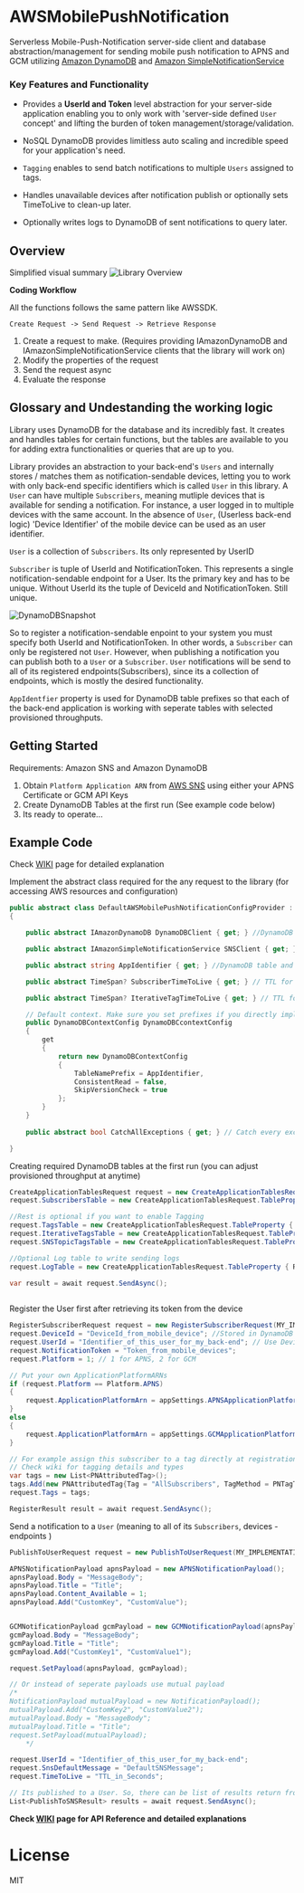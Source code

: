 # AWSMobilePushNotification
Serverless Mobile-Push-Notification server-side client and database abstraction/management for sending mobile push notification to APNS and GCM utilizing [Amazon DynamoDB] and [Amazon SimpleNotificationService]

###  Key Features and Functionality
- Provides a **UserId and Token** level abstraction for your server-side application enabling you to only work with 'server-side defined `User` concept' and lifting the burden of token management/storage/validation. 

- NoSQL DynamoDB provides limitless auto scaling and incredible speed for your application's need. 

- `Tagging` enables to send batch notifications to multiple `Users` assigned to tags.

- Handles unavailable devices after notification publish or optionally sets TimeToLive to clean-up later.

- Optionally writes logs to DynamoDB of sent notifications to query later. 


## Overview
Simplified visual summary
![Library Overview](ReadmeImages/LibraryDiagram.png)

**Coding Workflow**

All the functions follows the same pattern like AWSSDK.

`Create Request -> Send Request -> Retrieve Response`

1) Create a request to make. (Requires providing IAmazonDynamoDB and IAmazonSimpleNotificationService clients that the library will work on)
2) Modify the properties of the request
3) Send the request async
4) Evaluate the response

## Glossary and Undestanding the working logic
Library uses DynamoDB for the database and its incredibly fast. It creates and handles tables for certain functions, but the tables are available to you for adding extra functionalities or queries that are up to you.

Library provides an abstraction to your back-end's `Users` and internally stores / matches them as notification-sendable devices, letting you to work with only back-end specific identifiers which is called `User` in this library. A `User` can have multiple `Subscribers`, meaning mutliple devices that is available for sending a notification. For instance, a user logged in to multiple devices with the same account. In the absence of `User`, (Userless back-end logic) 'Device Identifier' of the mobile device can be used as an user identifier. 

`User` is a collection of `Subscribers`. Its only represented by UserID

`Subscriber` is tuple of UserId and NotificationToken. This represents a single notification-sendable endpoint for a User. Its the primary key and has to be unique. Without UserId its the tuple of DeviceId and NotificationToken. Still unique.

![DynamoDBSnapshot](ReadmeImages/DynamoDBSnapshot.png)

So to register a notification-sendable enpoint to your system you must specify both UserId and NotificationToken. In other words, a `Subscriber` can only be registered not `User`. However, when publishing a notification you can publish both to a `User` or a `Subscriber`. `User` notifications will be send to all of its registered endpoints(Subscribers), since its a collection of endpoints, which is mostly the desired functionality.

`AppIdentfier` property is used for DynamoDB table prefixes so that each of the back-end application is working with seperate tables with selected provisioned throughputs.

## Getting Started 

Requirements: Amazon SNS and Amazon DynamoDB

1. Obtain `Platform Application ARN` from [AWS SNS] using either your APNS Certificate or GCM API Keys
2. Create DynamoDB Tables at the first run (See example code below)
3. Its ready to operate...

## Example Code
Check [WIKI] page for detailed explanation

Implement the abstract class required for the any request to the library (for accessing AWS resources and configuration)

```csharp
public abstract class DefaultAWSMobilePushNotificationConfigProvider : IAWSMobilePushNotificationConfigProvider
{

    public abstract IAmazonDynamoDB DynamoDBClient { get; } //DynamoDB client

    public abstract IAmazonSimpleNotificationService SNSClient { get; } //SNS client

    public abstract string AppIdentifier { get; } //DynamoDB table and SNS topic prefixes

    public abstract TimeSpan? SubscriberTimeToLive { get; } // TTL for a subscriber

    public abstract TimeSpan? IterativeTagTimeToLive { get; } // TTL for a tag

    // Default context. Make sure you set prefixes if you directly implement the interface but not the abstract class
    public DynamoDBContextConfig DynamoDBCcontextConfig
    {
        get
        {
            return new DynamoDBContextConfig
            {
                TableNamePrefix = AppIdentifier,
                ConsistentRead = false,
                SkipVersionCheck = true
            };
        }
    }
    
    public abstract bool CatchAllExceptions { get; } // Catch every exception and put it in the response

}
```

Creating required DynamoDB tables at the first run (you can adjust provisioned throughput at anytime)

```csharp
CreateApplicationTablesRequest request = new CreateApplicationTablesRequest(MY_IMPLEMENTATION_OF_INTERFACE);
request.SubscribersTable = new CreateApplicationTablesRequest.TableProperty { ReadCapacity = 1, WriteCapacity = 1, TTLEnabled = false };

//Rest is optional if you want to enable Tagging
request.TagsTable = new CreateApplicationTablesRequest.TableProperty { ReadCapacity = 1, WriteCapacity = 1, TTLEnabled = false };
request.IterativeTagsTable = new CreateApplicationTablesRequest.TableProperty { ReadCapacity = 1, WriteCapacity = 1, TTLEnabled = false };
request.SNSTopicTagsTable = new CreateApplicationTablesRequest.TableProperty { ReadCapacity = 1, WriteCapacity = 1 };

//Optional Log table to write sending logs
request.LogTable = new CreateApplicationTablesRequest.TableProperty { ReadCapacity = 1, WriteCapacity = 1 };

var result = await request.SendAsync();
            
```

Register the User first after retrieving its token from the device

```csharp
RegisterSubscriberRequest request = new RegisterSubscriberRequest(MY_IMPLEMENTATION_OF_INTERFACE);
request.DeviceId = "DeviceId_from_mobile_device"; //Stored in DynamoDB 
request.UserId = "Identifier_of_this_user_for_my_back-end"; // Use DeviceId if UserID isnt available
request.NotificationToken = "Token_from_mobile_devices";
request.Platform = 1; // 1 for APNS, 2 for GCM

// Put your own ApplicationPlatformARNs
if (request.Platform == Platform.APNS)
{
    request.ApplicationPlatformArn = appSettings.APNSApplicationPlatformARN;
}
else
{
    request.ApplicationPlatformArn = appSettings.GCMApplicationPlatformARN;
}

// For example assign this subscriber to a tag directly at registration
// Check wiki for tagging details and types
var tags = new List<PNAttributedTag>();
tags.Add(new PNAttributedTag{Tag = "AllSubscribers", TagMethod = PNTagType.SNSTopic});
request.Tags = tags;

RegisterResult result = await request.SendAsync();

```

Send a notification to a `User` (meaning to all of its `Subscribers`, devices - endpoints )

```csharp
PublishToUserRequest request = new PublishToUserRequest(MY_IMPLEMENTATION_OF_INTERFACE);

APNSNotificationPayload apnsPayload = new APNSNotificationPayload();
apnsPayload.Body = "MessageBody";
apnsPayload.Title = "Title";
apnsPayload.Content_Available = 1;
apnsPayload.Add("CustomKey", "CustomValue");


GCMNotificationPayload gcmPayload = new GCMNotificationPayload(apnsPayload);
gcmPayload.Body = "MessageBody";
gcmPayload.Title = "Title";
gcmPayload.Add("CustomKey1", "CustomValue1");

request.SetPayload(apnsPayload, gcmPayload);

// Or instead of seperate payloads use mutual payload
/*
NotificationPayload mutualPayload = new NotificationPayload();
mutualPayload.Add("CustomKey2", "CustomValue2");
mutualPayload.Body = "MessageBody";
mutualPayload.Title = "Title";
request.SetPayload(mutualPayload);
    */

request.UserId = "Identifier_of_this_user_for_my_back-end";
request.SnsDefaultMessage = "DefaultSNSMessage";
request.TimeToLive = "TTL_in_Seconds";

// Its published to a User. So, there can be list of results return from publishing multiple subscribers
List<PublishToSNSResult> results = await request.SendAsync();

```

**Check [WIKI] page for API Reference and detailed explanations**

# License
MIT


[Amazon DynamoDB]: "https://aws.amazon.com/dynamodb/"
[Amazon SimpleNotificationService]: "https://aws.amazon.com/sns/"
[AWS SNS]: "https://eu-west-1.console.aws.amazon.com/sns/v2/home?region=eu-west-1#/applications"
[WIKI]: "../../wiki"